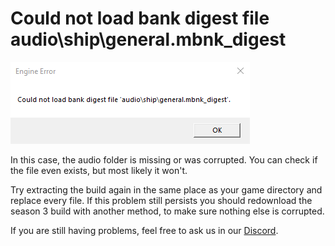 # Could not load bank digest file audio\ship\general.mbnk\_digest

![](.gitbook/assets/image%20%2810%29.png)

In this case, the audio folder is missing or was corrupted. You can check if the file even exists, but most likely it won't.

Try extracting the build again in the same place as your game directory and replace every file. If this problem still persists you should redownload the season 3 build with another method, to make sure nothing else is corrupted.

If you are still having problems, feel free to ask us in our [Discord](https://discord.gg/R5Reloaded).  


